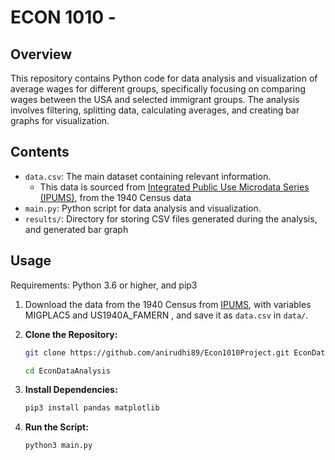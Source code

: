 # ECON 1010 - 
## Overview

This repository contains Python code for data analysis and visualization of average wages for different groups, specifically focusing on comparing wages between the USA and selected immigrant groups. The analysis involves filtering, splitting data, calculating averages, and creating bar graphs for visualization.

## Contents

- `data.csv`: The main dataset containing relevant information.
    - This data is sourced from [Integrated Public Use Microdata Series (IPUMS)](https://pop.umn.edu/projects/ipums-usa), from the 1940 Census data
- `main.py`: Python script for data analysis and visualization.
- `results/`: Directory for storing CSV files generated during the analysis, and generated bar graph

## Usage
Requirements: Python 3.6 or higher, and pip3

1. Download the data from the 1940 Census from [IPUMS](https://pop.umn.edu/projects/ipums-usa), with variables MIGPLAC5 and US1940A_FAMERN , and save it as `data.csv` in `data/`.

2. **Clone the Repository:**
   ```bash
   git clone https://github.com/anirudhi89/Econ1010Project.git EconDataAnalysis
   ```
   ```bash
   cd EconDataAnalysis
   ```
3. **Install Dependencies:**
   ```bash
   pip3 install pandas matplotlib
   ```
4. **Run the Script:**
   ```bash
   python3 main.py
    ```
